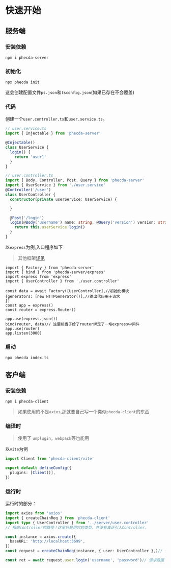 # 快速开始



## 服务端
### 安装依赖
```shell
npm i phecda-server 
```
### 初始化

```shell
npx phecda init
```

这会创建配置文件`ps.json`和`tsconfig.json`(如果已存在不会覆盖)
### 代码

创建一个`user.controller.ts`和`user.service.ts`。



```ts
// user.service.ts
import { Injectable } from 'phecda-server'

@Injectable()
class UserService {
  login() {
    return 'user1'
  }
}
```
```ts
// user.controller.ts
import { Body, Controller, Post, Query } from 'phecda-server'
import { UserService } from './user.service'
@Controller('/user')
class UserController {
  constructor(private userService: UserService) {

  }

  @Post('/login')
  login(@Body('username') name: string, @Query('version') version: string) { // 即`/login?version=xx` 请求体为{username:'xx'}
    return this.userService.login()
  }
}
```

以`express`为例,入口程序如下

> 其他框架[详见](./base.md#与服务端框架适配)

```ts{6-8,13}
import { Factory } from 'phecda-server'
import { bind } from 'phecda-server/express'
import express from 'express'
import { UserController } from './user.controller'

const data = await Factory([UserController],//初始化模块
{generators: [new HTTPGenerator()],//输出代码用于请求
})
const app = express()
const router = express.Router()

app.use(express.json())
bind(router, data)// 这里相当于给了router绑定了一堆express中间件
app.use(router)
app.listen(3000)
```

### 启动
```shell
npx phecda index.ts
```


## 客户端
### 安装依赖
```shell
npm i phecda-client 
```
>  如果使用的不是`axios`,那就要自己写一个类似`phecda-client`的东西

### 编译时
> 使用了 `unplugin`，`webpack`等也能用

以`vite`为例
```ts
import Client from 'phecda-client/vite'

export default defineConfig({
  plugins: [Client()],
})
```

### 运行时
运行时的部分：
```ts
import axios from 'axios'
import { createChainReq } from 'phecda-client'
import type { UserController } from '../server/user.controller'
// 指向controller的路径！这里只是用它的类型，并没有真正引入Controller，

const instance = axios.create({
  baseURL: 'http://localhost:3699',
})
const request = createChainReq(instance, { user: UserController },)// 包装axios实例

const ret = await request.user.login('username', 'password')// 请求数据
```


